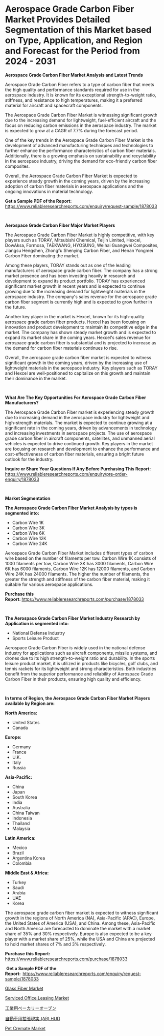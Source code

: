 <p><h1>Aerospace Grade Carbon Fiber Market Provides Detailed Segmentation of this Market based on Type, Application, and Region and Forecast for the Period from 2024 - 2031</h1></p><p><strong>Aerospace Grade Carbon Fiber Market Analysis and Latest Trends</strong></p>
<p><p>Aerospace Grade Carbon Fiber refers to a type of carbon fiber that meets the high quality and performance standards required for use in the aerospace industry. It is known for its exceptional strength-to-weight ratio, stiffness, and resistance to high temperatures, making it a preferred material for aircraft and spacecraft components.</p><p>The Aerospace Grade Carbon Fiber Market is witnessing significant growth due to the increasing demand for lightweight, fuel-efficient aircraft and the focus on reducing carbon emissions in the aerospace industry. The market is expected to grow at a CAGR of 7.7% during the forecast period. </p><p>One of the key trends in the Aerospace Grade Carbon Fiber Market is the development of advanced manufacturing techniques and technologies to further enhance the performance characteristics of carbon fiber materials. Additionally, there is a growing emphasis on sustainability and recyclability in the aerospace industry, driving the demand for eco-friendly carbon fiber composites.</p><p>Overall, the Aerospace Grade Carbon Fiber Market is expected to experience steady growth in the coming years, driven by the increasing adoption of carbon fiber materials in aerospace applications and the ongoing innovations in material technology.</p></p>
<p><strong>Get a Sample PDF of the Report:&nbsp;</strong> <a href="https://www.reliableresearchreports.com/enquiry/request-sample/1878033">https://www.reliableresearchreports.com/enquiry/request-sample/1878033</a></p>
<p>&nbsp;</p>
<p><strong>Aerospace Grade Carbon Fiber Major Market Players</strong></p>
<p><p>The Aerospace Grade Carbon Fiber Market is highly competitive, with key players such as TORAY, Mitsubishi Chemical, Teijin Limited, Hexcel, DowAksa, Formosa, TAEKWANG, HYOSUNG, Weihai Guangwei Composites, Jiangsu Hengshen, Zhongfu Shenying Carbon Fiber, and Henan Yongmei Carbon Fiber dominating the market.</p><p>Among these players, TORAY stands out as one of the leading manufacturers of aerospace grade carbon fiber. The company has a strong market presence and has been investing heavily in research and development to expand its product portfolio. TORAY has experienced significant market growth in recent years and is expected to continue growing due to the increasing demand for lightweight materials in the aerospace industry. The company's sales revenue for the aerospace grade carbon fiber segment is currently high and is expected to grow further in the future.</p><p>Another key player in the market is Hexcel, known for its high-quality aerospace grade carbon fiber products. Hexcel has been focusing on innovation and product development to maintain its competitive edge in the market. The company has shown steady market growth and is expected to expand its market share in the coming years. Hexcel's sales revenue for aerospace grade carbon fiber is substantial and is projected to increase as the demand for carbon fiber materials continues to rise.</p><p>Overall, the aerospace grade carbon fiber market is expected to witness significant growth in the coming years, driven by the increasing use of lightweight materials in the aerospace industry. Key players such as TORAY and Hexcel are well-positioned to capitalize on this growth and maintain their dominance in the market.</p></p>
<p>&nbsp;</p>
<p><strong>What Are The Key Opportunities For Aerospace Grade Carbon Fiber Manufacturers?</strong></p>
<p><p>The Aerospace Grade Carbon Fiber market is experiencing steady growth due to increasing demand in the aerospace industry for lightweight and high-strength materials. The market is expected to continue growing at a significant rate in the coming years, driven by advancements in technology and increasing investments in aerospace projects. The use of aerospace grade carbon fiber in aircraft components, satellites, and unmanned aerial vehicles is expected to drive continued growth. Key players in the market are focusing on research and development to enhance the performance and cost-effectiveness of carbon fiber materials, ensuring a bright future outlook for the industry.</p></p>
<p><strong>Inquire or Share Your Questions If Any Before Purchasing This Report:</strong> <a href="https://www.reliableresearchreports.com/enquiry/pre-order-enquiry/1878033">https://www.reliableresearchreports.com/enquiry/pre-order-enquiry/1878033</a></p>
<p>&nbsp;</p>
<p><strong>Market Segmentation</strong></p>
<p><strong>The Aerospace Grade Carbon Fiber Market Analysis by types is segmented into:</strong></p>
<p><ul><li>Carbon Wire 1K</li><li>Carbon Wire 3K</li><li>Carbon Wire 6K</li><li>Carbon Wire 12K</li><li>Carbon Wire 24K</li></ul></p>
<p><p>Aerospace Grade Carbon Fiber Market includes different types of carbon wire based on the number of filaments per tow. Carbon Wire 1K consists of 1000 filaments per tow, Carbon Wire 3K has 3000 filaments, Carbon Wire 6K has 6000 filaments, Carbon Wire 12K has 12000 filaments, and Carbon Wire 24K has 24000 filaments. The higher the number of filaments, the greater the strength and stiffness of the carbon fiber material, making it suitable for various aerospace applications.</p></p>
<p><strong>Purchase this Report:&nbsp;</strong><a href="https://www.reliableresearchreports.com/purchase/1878033">https://www.reliableresearchreports.com/purchase/1878033</a></p>
<p>&nbsp;</p>
<p><strong>The Aerospace Grade Carbon Fiber Market Industry Research by Application is segmented into:</strong></p>
<p><ul><li>National Defense Industry</li><li>Sports Leisure Product</li></ul></p>
<p><p>Aerospace Grade Carbon Fiber is widely used in the national defense industry for applications such as aircraft components, missile systems, and drones due to its high strength-to-weight ratio and durability. In the sports leisure product market, it is utilized in products like bicycles, golf clubs, and tennis rackets for its lightweight and strong characteristics. Both industries benefit from the superior performance and reliability of Aerospace Grade Carbon Fiber in their products, ensuring high quality and efficiency.</p></p>
<p>&nbsp;</p>
<p><strong>In terms of Region, the Aerospace Grade Carbon Fiber Market Players available by Region are:</strong></p>
<p>
    <p> <strong> North America: </strong>
        <ul>
            <li>United States</li>
            <li>Canada</li>
        </ul>
        </p> 
    <p> <strong> Europe: </strong>
        <ul>
            <li>Germany</li>
            <li>France</li>
            <li>U.K.</li>
            <li>Italy</li>
            <li>Russia</li>
        </ul>
        </p> 
    <p> <strong> Asia-Pacific: </strong>
        <ul>
            <li>China</li>
            <li>Japan</li>
            <li>South Korea</li>
            <li>India</li>
            <li>Australia</li>
            <li>China Taiwan</li>
            <li>Indonesia</li>
            <li>Thailand</li>
            <li>Malaysia</li>
        </ul>
        </p> 
    <p> <strong> Latin America: </strong>
        <ul>
            <li>Mexico</li>
            <li>Brazil</li>
            <li>Argentina Korea</li>
            <li>Colombia</li>
        </ul>
        </p> 
    <p> <strong> Middle East & Africa: </strong>
        <ul>
            <li>Turkey</li>
            <li>Saudi</li>
            <li>Arabia</li>
            <li>UAE</li>
            <li>Korea</li>
        </ul>
    </p>
    </p>
<p><p>The aerospace grade carbon fiber market is expected to witness significant growth in the regions of North America (NA), Asia-Pacific (APAC), Europe, the United States of America (USA), and China. Among these, Asia-Pacific and North America are forecasted to dominate the market with a market share of 35% and 30% respectively. Europe is also expected to be a key player with a market share of 25%, while the USA and China are projected to hold market shares of 7% and 3% respectively.</p></p>
<p><strong>Purchase this Report: </strong><a href="https://www.reliableresearchreports.com/purchase/1878033">https://www.reliableresearchreports.com/purchase/1878033</a></p>
<p>&nbsp;<strong>Get a Sample PDF of the Report:&nbsp;&nbsp;</strong><a href="https://www.reliableresearchreports.com/enquiry/request-sample/1878033">https://www.reliableresearchreports.com/enquiry/request-sample/1878033</a></p>
<p><strong></strong></p>
<p><p><a href="https://github.com/santosh758595/Market-Research-Report-List-3/blob/main/glass-fiber-market.md">Glass Fiber Market</a></p><p><a href="https://issuu.com/reportprime-2/docs/serviced-office-leasing-market-size-2030.pptx">Serviced Office Leasing Market</a></p><p><a href="https://github.com/vtbvgl20191192/Market-Research-Report-List-1/blob/main/7523764192650.md">工業用ベーカリーオーブン</a></p><p><a href="https://github.com/avwofrml53535/Market-Research-Report-List-1/blob/main/8189076192649.md">自動車用拡張現実 (AR) HUD</a></p><p><a href="https://issuu.com/reportprime-2/docs/pet-cremate-market-size-2030.pptx">Pet Cremate Market</a></p></p>